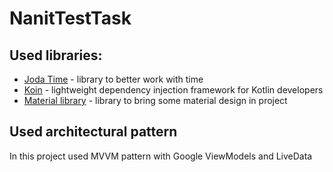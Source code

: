 # NanitTestTask

## Used libraries:
* [Joda Time](https://www.joda.org/joda-time/) - library to better work with time
* [Koin](https://insert-koin.io/) - lightweight dependency injection framework for Kotlin developers
* [Material library](https://www.material.io/) - library to bring some material design in project

## Used architectural pattern
In this project used MVVM pattern with Google ViewModels and LiveData

